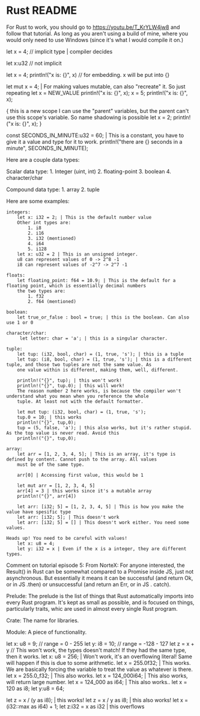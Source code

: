# Rust README
For Rust to work, you should go to https://youtu.be/T_KrYLW4jw8 and follow that tutorial.
As long as you aren't using a build of mine, where you would only need to use Windows (since it's what I would compile it on.)

let x = 4; // implicit type | compiler decides

let x:u32 // not implicit

let x = 4;
println!("x is: {}", x) // for embedding. x will be put into {}

let mut x = 4; | For making values mutable, can also "recreate" it. So just repeating let x = NEW_VALUE
println!("x is: {}", x);
x = 5;
println!("x is: {}", x);

{ this is a new scope
    I can use the "parent" variables, but the parent can't use this scope's variable. So name shadowing is possible
    let x = 2;
    println!("x is: {}", x);
}

const SECONDS_IN_MINUTE:u32 = 60; | This is a constant, you have to give it a value and type for it to work.
println!("there are {} seconds in a minute", SECONDS_IN_MINUTE);

 Here are a couple data types: 

 Scalar data type:
    1. Integer (uint, int)
    2. floating-point
    3. boolean
    4. character/char
 
 Compound data type:
    1. array
    2. tuple
     
 Here are some examples:

    integers:
        let x: i32 = 2; | This is the default number value
        Other int types are:
            1. i8
            2. i16
            3. i32 (mentioned)
            4. i64
            5. i128
        let x: u32 = 2 | This is an unsigned integer. 
        u8 can represent values of 0 -> 2^8 -1
        i8 can represent values of -2^7 -> 2^7 -1

    floats: 
        let floating_point: f64 = 10.9; | This is the default for a floating point, which is essentially decimal numbers
        the two types are: 
            1. f32
            2. f64 (mentioned)

    boolean:
        let true_or_false : bool = true; | this is the boolean. Can also use 1 or 0

    character/char:
         let letter: char = 'a'; | this is a singular character.

    tuple:
        let tup: (i32, bool, char) = (1, true, 's'); | this is a tuple
        let tup: (i8, bool, char) = (1, true, 's'); | this is a different tuple, and those two tuples are not the same value. As 
        one value within is different, making them, well, different.

        println!("{}", tup); | this won't work!
        println!("{}", tup.0); | this will work!
        The reason number 2 here works, is because the compiler won't understand what you mean when you reference the whole 
        tuple. At least not with the default formatter.

        let mut tup: (i32, bool, char) = (1, true, 's');
        tup.0 = 10; | this works
        println!("{}", tup,0); 
        tup = (5, false, 'a'); | this also works, but it's rather stupid. As the top value is never read. Avoid this
        println!("{}", tup,0);
    
    array: 
        let arr = [1, 2, 3, 4, 5]; | This is an array, it's type is defined by content. Cannot push to the array. All values 
        must be of the same type.

        arr[0] | Accessing first value, this would be 1

        let mut arr = [1, 2, 3, 4, 5]
        arr[4] = 3 | this works since it's a mutable array
        println!("{}", arr[4])

        let arr: [i32; 5] = [1, 2, 3, 4, 5] | This is how you make the value have spesific type
        let arr: [i32; 5]; | This doesn't work
        let arr: [i32; 5] = [] | This doesn't work either. You need some values.

    Heads up! You need to be careful with values!
        let x: u8 = 4;
        let y: i32 = x | Even if the x is a integer, they are different types.


Comment on tutorial episode 5: From NorteX:
    For anyone interested, the Result() in Rust can be somewhat compared to a Promise inside JS, just not asynchronous. But 
    essentially it means it can be successful (and return Ok, or in JS .then) or unsuccessful (and return an Err, or in JS .
    catch).

Prelude: 
    The prelude is the list of things that Rust automatically imports into every Rust program. It's kept as small as 
    possible, and is focused on things, particularly traits, whic are used in almost every single Rust program.

Crate:
    The name for libraries.

Module:
    A piece of functionality.

let x: u8 = 9; // range = 0 - 255
let y: i8 = 10; // range =  -128 - 127
let z = x + y // This won't work, the types doesn't match! If they had the same type, then it works.
let x: u8 = 256; | Won't work, it's an overflowing literal! Same will happen if this is due to some arithmetic.
let x = 255.0f32; | This works. We are basically forcing the variable to treat the value as whatever is there.
let x = 255.0_f32; | This also works.
let x = 124_000i64; | This also works, will return large number.
let x = 124_000 as i64; | This also works..
 let x = 120 as i8;
 let y:u8 = 64;

 let z = x / (y as i8); | this works!
 let z = x / y as i8; | this also works!
let x = (i32::max as i64) + 1;
let z:i32 = x as i32 | this overflows